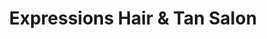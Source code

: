 ---
title: "Expressions Hair & Tan Salon"
url: /oak-ridge/expressions-hair-and-tan-salon/
shop: beauty
---